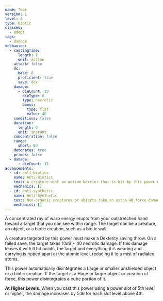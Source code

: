 ```yaml
---
name: Tear
version: 1
level: 4
type: biotic
classes:
  - adept
tags:
  - damage
mechanics:
  - castingTime:
      length: 1
      unit: action
    attack: false
    dc:
      base: 8
      proficient: true
      save: dex
    damage:
      - dieCount: 10
        dieType: 6
        type: necrotic
        bonus:
          type: flat
          value: 40
    conditions: false
    duration:
      length: 0
      unit: instant
    concentration: false
    range:
      short: 90
    detonates: true
    primes: false
  - damage:
      - dieCount: 15
advancements:
  - id: anti-biotics
    name: Anti-Biotics
    text: A creature with an active barrier that is hit by this power must expend all remaining barrier ticks to reduce the damage. The total damage reduction from the remaining barrier ticks is reduced by half.
    mechanics: []
  - id: anti-synthetic
    name: Anti-Synthetic
    text: Non-organic creatures or objects take an extra 40 force damage. This power disintegrates up to a 6m cube of synthetic materials.
    mechanics: []
---
```

A concentrated ray of warp energy erupts from your outstretched hand toward a target that you can see within range.
The target can be a creature, an object, or a biotic creation, such as a biotic wall.

A creature targeted by this power must make a Dexterity saving throw. On a failed save, the target takes
10d6 + 40 necrotic damage. If this damage leaves it with 0 hit points, the target and everything
it is wearing and carrying is ripped apart at the atomic level, reducing it to a mist of radiated atoms.

This power automatically disintegrates a Large or smaller unshielded object or a biotic creation. If the target is a
Huge or larger object or creation of force, this power disintegrates a <me-distance length="10" adj/> cube portion of it.

__At Higher Levels__. When you cast this power using a power slot of 5th level or higher, the damage increases by 5d6
for each slot level above 4th.
